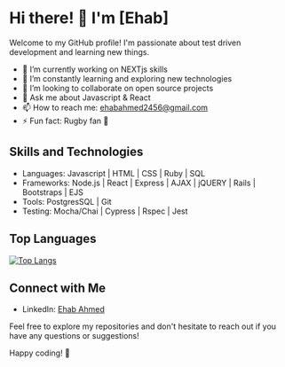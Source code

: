 # Hi there! 👋 I'm [Ehab]

Welcome to my GitHub profile! I'm passionate about test driven development and learning new things.

- 🔭 I’m currently working on NEXTjs skills
- 🌱 I’m constantly learning and exploring new technologies
- 👯 I’m looking to collaborate on open source projects
- 💬 Ask me about Javascript & React
- 📫 How to reach me: ehabahmed2456@gmail.com
- ⚡ Fun fact: Rugby fan 🏉

## Skills and Technologies

- Languages: Javascript | HTML | CSS | Ruby | SQL
- Frameworks: Node.js | React | Express | AJAX | jQUERY | Rails | Bootstraps | EJS
- Tools: PostgresSQL | Git
- Testing: Mocha/Chai | Cypress | Rspec | Jest

## Top Languages

[![Top Langs](https://github-readme-stats.vercel.app/api/top-langs/?username=ehabahmed23&layout=compact)](https://github.com/anuraghazra/github-readme-stats)

## Connect with Me

- LinkedIn: [Ehab Ahmed](https://www.linkedin.com/in/ehab-ahmed-5817a714a/)

Feel free to explore my repositories and don't hesitate to reach out if you have any questions or suggestions!

Happy coding! 🚀
<!---
ehabahmed23/ehabahmed23 is a ✨ special ✨ repository because its `README.md` (this file) appears on your GitHub profile.
You can click the Preview link to take a look at your changes.

## GitHub Stats

[![Your GitHub stats](https://github-readme-stats.vercel.app/api?username=ehabahmed23&show_icons=true&theme=radical)](https://github.com/anuraghazra/github-readme-stats)
--->
